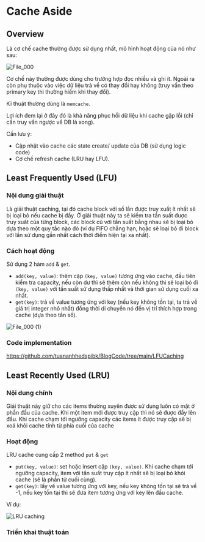 # Cache Aside

## Overview

Là cơ chế cache thường được sử dụng nhất, mô hình hoạt động của nó như sau:

![File_000](https://user-images.githubusercontent.com/15076665/202854588-a504492e-ad55-40b6-a815-ff7d6bf9b151.png)

Cơ chế này thường được dùng cho trường hợp đọc nhiều và ghi ít. Ngoài ra còn phụ thuộc vào việc dữ liệu trả về có thay đổi hay không (truy vấn theo primary key thì thường hiếm khi thay đổi).

Kĩ thuật thường dùng là `memcache`.

Lợi ích đem lại ở đây đó là khả năng phục hồi dữ liệu khi cache gặp lỗi (chỉ cần truy vấn ngược về DB là xong).

Cần lưu ý:

- Cập nhật vào cache các state create/ update của DB (sử dụng logic code)
- Cơ chế refresh cache (LRU hay LFU).

## Least Frequently Used (LFU)

### Nội dung giải thuật

Là giải thuật caching, tại đó cache block với số lần được truy xuất ít nhất sẽ bị loại bỏ nếu cache bị đầy. Ở giải thuật này ta sẽ kiểm tra tần suất được truy xuất của từng block, các block cũ với tần suất bằng nhau sẽ bị loại bỏ dựa theo một quy tắc nào đó (ví dụ FIFO chẳng hạn, hoặc sẽ loại bỏ đi block với lần sử dụng gần nhất cách thời điểm hiện tại xa nhất).

### Cách hoạt động

Sử dụng 2 hàm `add` & `get`.

- `add(key, value)`: thêm cặp `(key, value)` tương ứng vào cache, đầu tiên kiểm tra capacity, nếu còn dư thì sẽ thêm còn nếu không thì sẽ loại bỏ đi `(key, value)` với tần suất sử dụng thấp nhất và thời gian sử dụng cuối xa nhất.
- `get(key)`: trả về value tương ứng với key (nếu key không tồn tại, ta trả về giá trị integer nhỏ nhất) đồng thời di chuyển nó đến vị trí thích hợp trong cache (dựa theo tần số).

![File_000 (1)](https://user-images.githubusercontent.com/15076665/202880934-05dc5e1a-4e69-465a-9549-6980765ea0da.png)

### Code implementation

<https://github.com/tuananhhedspibk/BlogCode/tree/main/LFUCaching>

## Least Recently Used (LRU)

### Nội dung chính

Giải thuật này giữ cho các items thường xuyên được sử dụng luôn có mặt ở phần đầu của cache. Khi một item mới được truy cập thì nó sẽ được đẩy lên đầu. Khi cache chạm tới ngưỡng capacity các items ít được truy cập sẽ bị xoá khỏi cache tính từ phía cuối của cache

### Hoạt động

LRU cache cung cấp 2 method `put` & `get`

- `put(key, value)`: set hoặc insert cặp `(key, value)`. Khi cache chạm tới ngưỡng capacity, item với tần suất truy cập ít nhất sẽ bị loại bỏ khỏi cache (sẽ là phần tử cuối cùng).
- `get(key)`: lấy về value tương ứng với key, nếu key không tồn tại sẽ trả về -1, nếu key tồn tại thì sẽ đưa item tương ứng với key lên đầu cache.

Ví dụ:

![LRU caching](https://user-images.githubusercontent.com/15076665/202895375-cf4d19e4-5359-45b1-8c8b-b431bfffc429.png)

### Triển khai thuật toán
